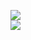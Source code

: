 [![](https://img.shields.io/badge/Made%20With-Github%20Spray-lightgrey.svg?style=for-the-badge&logo=github)](https://github.com/Annihil/github-spray#26571)  
[![](https://i.imgur.com/2DrTn0Z.gif)](https://github.com/Annihil/github-spray)